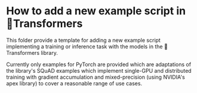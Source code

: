 # How to add a new example script in 🤗Transformers

This folder provide a template for adding a new example script implementing a training or inference task with the models in the  🤗Transformers library.

Currently only examples for PyTorch are provided which are adaptations of the library's SQuAD examples which implement single-GPU and distributed training with gradient accumulation and mixed-precision (using NVIDIA's apex library) to cover a reasonable range of use cases.
